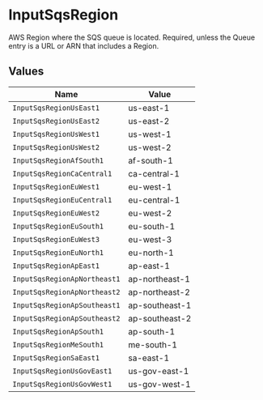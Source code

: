 # InputSqsRegion

AWS Region where the SQS queue is located. Required, unless the Queue entry is a URL or ARN that includes a Region.


## Values

| Name                         | Value                        |
| ---------------------------- | ---------------------------- |
| `InputSqsRegionUsEast1`      | us-east-1                    |
| `InputSqsRegionUsEast2`      | us-east-2                    |
| `InputSqsRegionUsWest1`      | us-west-1                    |
| `InputSqsRegionUsWest2`      | us-west-2                    |
| `InputSqsRegionAfSouth1`     | af-south-1                   |
| `InputSqsRegionCaCentral1`   | ca-central-1                 |
| `InputSqsRegionEuWest1`      | eu-west-1                    |
| `InputSqsRegionEuCentral1`   | eu-central-1                 |
| `InputSqsRegionEuWest2`      | eu-west-2                    |
| `InputSqsRegionEuSouth1`     | eu-south-1                   |
| `InputSqsRegionEuWest3`      | eu-west-3                    |
| `InputSqsRegionEuNorth1`     | eu-north-1                   |
| `InputSqsRegionApEast1`      | ap-east-1                    |
| `InputSqsRegionApNortheast1` | ap-northeast-1               |
| `InputSqsRegionApNortheast2` | ap-northeast-2               |
| `InputSqsRegionApSoutheast1` | ap-southeast-1               |
| `InputSqsRegionApSoutheast2` | ap-southeast-2               |
| `InputSqsRegionApSouth1`     | ap-south-1                   |
| `InputSqsRegionMeSouth1`     | me-south-1                   |
| `InputSqsRegionSaEast1`      | sa-east-1                    |
| `InputSqsRegionUsGovEast1`   | us-gov-east-1                |
| `InputSqsRegionUsGovWest1`   | us-gov-west-1                |